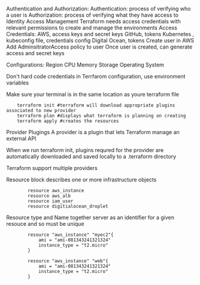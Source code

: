 Authentication and Authorization:
    Authentication: process of verifying who a user is
    Authorization: process of verifying what they have access to
    Identity Access Management 
  Terraform needs access credentials with relevant permissions to create and manage the environments
  Access Credentials:
    AWS, access keys and secret keys
    GitHub, tokens
    Kubernetes , kubeconfig file, credentials config
    Digital Ocean, tokens
  Create user in AWS
    Add AdminsitratorAccess policy to user
    Once user is created, can generate access and secret keys
    
Configurations:
  Region
  CPU
  Memory
  Storage
  Operating System


Don't hard code credentials in Terrfarom configuration, use environment variables

Make sure your terminal is in the same location as youre terraform file

        terraform init #terraform will download appropriate plugins associated to new provider
        terraform plan #displays what terraform is planning on creating
        terraform apply #creates the resources 

Provider Plugings
A provider is a plugin that lets Terraform manage an external API

When we run terraform init, plugins requred for the provider are automatically downloaded and saved locally to a .terraform directory 

Terraform support multiple providers 


Resource block describes one or more infrastructure objects 

            resource aws_instance
            resource aws_alb
            resource iam_user
            resource digitialocean_droplet

Resource type and Name together server as an identifier for a given resouce and so must be unique

            resource "aws_instance" "myec2"{
                ami = "ami-081343241321324"
                instance_type = "t2.micro"
            }

            resource "aws_instance" "web"{
                ami = "ami-081343241321324"
                instance_type = "t2.micro"
            }




